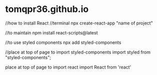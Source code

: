# tomqpr36.github.io

//how to install React
//terminal 
npx create-react-app "name of project"

//to maintain
npm install react-scripts@latest

//to use styled components
npx add styled-components

//place at top of page to import styled-components
import styled from "styled-components";

place at top of page to import react
import React from 'react'
